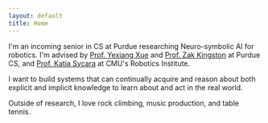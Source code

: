 ```yaml
---
layout: default
title: Home
---
```


I'm an incoming senior in CS at Purdue researching Neuro-symbolic AI for robotics. I'm advised by [Prof. Yexiang Xue](https://www.cs.purdue.edu/homes/yexiang/) and [Prof. Zak Kingston](https://zkingston.com/) at Purdue CS, and [Prof. Katia Sycara](https://www.cs.cmu.edu/~sycara/) at CMU's Robotics Institute.

I want to build systems that can continually acquire and reason about both explicit and implicit knowledge to learn about and act in the real world.

Outside of research, I love rock climbing, music production, and table tennis.